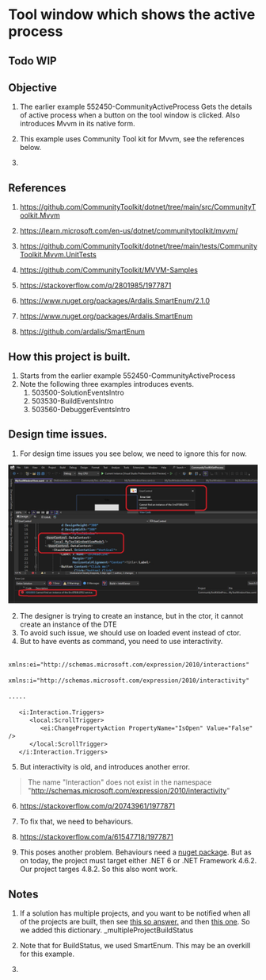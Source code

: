# Tool window which shows the active process

## Todo WIP

## Objective
1. The earlier example 552450-CommunityActiveProcess Gets the details of active process when a button on the tool window is clicked. Also introduces Mvvm in its native form.

2. This example uses Community Tool kit for Mvvm, see the references below.

3. 


## References
1. https://github.com/CommunityToolkit/dotnet/tree/main/src/CommunityToolkit.Mvvm

2. https://learn.microsoft.com/en-us/dotnet/communitytoolkit/mvvm/

3. https://github.com/CommunityToolkit/dotnet/tree/main/tests/CommunityToolkit.Mvvm.UnitTests

4. https://github.com/CommunityToolkit/MVVM-Samples

5. https://stackoverflow.com/q/2801985/1977871

6. https://www.nuget.org/packages/Ardalis.SmartEnum/2.1.0

7. https://www.nuget.org/packages/Ardalis.SmartEnum

8. https://github.com/ardalis/SmartEnum

## How this project is built.
1. Starts from the earlier example 552450-CommunityActiveProcess
2. Note the following three examples introduces events.
   1. 503500-SolutionEventsIntro
   2. 503530-BuildEventsIntro
   3. 503560-DebuggerEventsIntro



## Design time issues.
1. For design time issues you see below, we need to ignore this for now.

![Design Error](images/50_50_DesignTimeError.jpg)

2. The designer is trying to create an instance, but in the ctor, it cannot create an instance of the DTE
3. To avoid such issue, we should use on loaded event instead of ctor. 
4. But to have events as command, you need to use interactivity.

```xaml
    xmlns:ei="http://schemas.microsoft.com/expression/2010/interactions"
    xmlns:i="http://schemas.microsoft.com/expression/2010/interactivity"

.....

   <i:Interaction.Triggers>
      <local:ScrollTrigger>
         <ei:ChangePropertyAction PropertyName="IsOpen" Value="False" />
      </local:ScrollTrigger>
   </i:Interaction.Triggers>
```

5. But interactivity is old, and introduces another error.

> The name "Interaction" does not exist in the namespace "http://schemas.microsoft.com/expression/2010/interactivity"

6. https://stackoverflow.com/q/20743961/1977871

7. To fix that, we need to behaviours. 

8. https://stackoverflow.com/a/61547718/1977871

8. This poses another problem. Behaviours need a [nuget package](https://www.nuget.org/packages/Microsoft.Xaml.Behaviors.Wpf). But as on today, the project must target either .NET 6 or .NET Framework 4.6.2. Our project targes 4.8.2. So this also wont work. 

## Notes
1. If a solution has multiple projects, and you want to be notified when all of the projects are built, then see [this so answer.](https://stackoverflow.com/a/2802636/1977871) and then [this one](https://stackoverflow.com/a/13515072/1977871). So we added this dictionary. _multipleProjectBuildStatus

2. Note that for BuildStatus, we used SmartEnum. This may be an overkill for this example.

3. 

